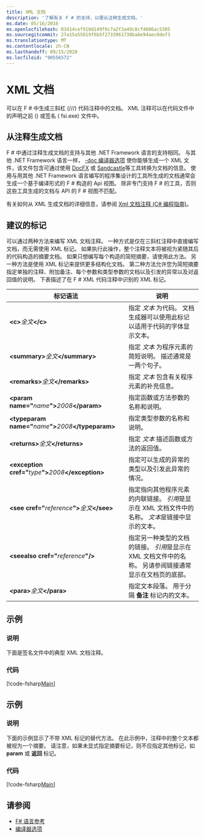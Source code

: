 ```yaml
---
title: XML 文档
description: '了解有关 F # 的支持，以便从注释生成文档。'
ms.date: 05/16/2016
ms.openlocfilehash: 03d14cef910d149f0c7a2f3a49c8cf4606ac5305
ms.sourcegitcommit: 27a15a55019f6b5f2733961738babe94aec0def3
ms.translationtype: MT
ms.contentlocale: zh-CN
ms.lasthandoff: 09/15/2020
ms.locfileid: "90556572"
---
```

# <a name="xml-documentation"></a>XML 文档

可以在 F # 中生成三斜杠 (///) 代码注释中的文档。 XML 注释可以在代码文件中的声明之前 () 或签名 ( fsi.exe) 文件中。

## <a name="generating-documentation-from-comments"></a>从注释生成文档

F # 中通过注释生成文档的支持与其他 .NET Framework 语言的支持相同。 与其他 .NET Framework 语言一样， [-doc 编译器选项](./compiler-options.md) 使你能够生成一个 XML 文件，该文件包含可通过使用 [DocFX](https://dotnet.github.io/docfx/) 或 [Sandcastle](https://github.com/EWSoftware/SHFB)等工具转换为文档的信息。 使用与用其他 .NET Framework 语言编写的程序集设计的工具所生成的文档通常会生成一个基于编译形式的 F # 构造的 Api 视图。 除非专门支持 F # 的工具，否则这些工具生成的文档与 API 的 F # 视图不匹配。

有关如何从 XML 生成文档的详细信息，请参阅 [Xml 文档注释 &#40;C&#35; 编程指南&#41;](../../csharp/programming-guide/xmldoc/index.md)。

## <a name="recommended-tags"></a>建议的标记

可以通过两种方法来编写 XML 文档注释。 一种方式是仅在三斜杠注释中直接编写文档，而无需使用 XML 标记。 如果执行此操作，整个注释文本将被视为紧随其后的代码构造的摘要文档。 如果只想编写每个构造的简短摘要，请使用此方法。 另一种方法是使用 XML 标记来提供更多结构化文档。 第二种方法允许您为简短摘要指定单独的注释、附加备注、每个参数和类型参数的文档以及引发的异常以及对返回值的说明。 下表描述了在 F # XML 代码注释中识别的 XML 标记。

|标记语法|说明|
|----------|-----------|
|**\<c\>**_全文_**\</c\>**|指定 *文本* 为代码。 文档生成器可以使用此标记以适用于代码的字体显示文本。|
|**\<summary\>**_全文_**\</summary\>**|指定 *文本* 为程序元素的简短说明。 描述通常是一两个句子。|
|**\<remarks\>**_全文_**\</remarks\>**|指定 *文本* 包含有关程序元素的补充信息。|
|**\<param name="**_name_**"\>**_2008_**\</param\>**|指定函数或方法参数的名称和说明。|
|**\<typeparam name="**_name_**"\>**_2008_**\</typeparam\>**|指定类型参数的名称和说明。|
|**\<returns\>**_全文_**\</returns\>**|指定 *文本* 描述函数或方法的返回值。|
|**\<exception cref="**_type_**"\>**_2008_**\</exception\>**|指定可以生成的异常的类型以及引发此异常的情况。|
|**\<see cref="**_reference_**"\>**_全文_**\</see\>**|指定指向其他程序元素的内联链接。 *引用*是显示在 XML 文档文件中的名称。 *文本*是链接中显示的文本。|
|**\<seealso cref="**_reference_**"/\>**|指定另一种类型的文档的链接。 *引用*是显示在 XML 文档文件中的名称。 另请参阅链接通常显示在文档页的底部。|
|**\<para\>**_全文_**\</para\>**|指定文本段落。 用于分隔 **备注** 标记内的文本。|

## <a name="example"></a>示例

### <a name="description"></a>说明

下面是签名文件中的典型 XML 文档注释。

### <a name="code"></a>代码

[!code-fsharp[Main](~/samples/snippets/fsharp/lang-ref-2/snippet7101.fs)]

## <a name="example"></a>示例

### <a name="description"></a>说明

下面的示例显示了不带 XML 标记的替代方法。 在此示例中，注释中的整个文本都被视为一个摘要。 请注意，如果未显式指定摘要标记，则不应指定其他标记，如 **param** 或 **返回** 标记。

### <a name="code"></a>代码

[!code-fsharp[Main](~/samples/snippets/fsharp/lang-ref-2/snippet7102.fs)]

## <a name="see-also"></a>请参阅

- [F# 语言参考](index.md)
- [编译器选项](compiler-options.md)
